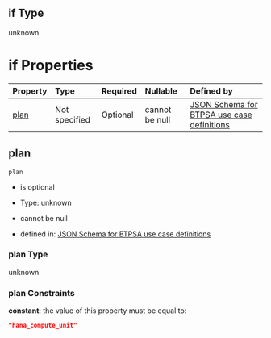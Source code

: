 ## if Type

unknown

# if Properties

| Property      | Type          | Required | Nullable       | Defined by                                                                                                                                                                                                                                |
| :------------ | :------------ | :------- | :------------- | :---------------------------------------------------------------------------------------------------------------------------------------------------------------------------------------------------------------------------------------- |
| [plan](#plan) | Not specified | Optional | cannot be null | [JSON Schema for BTPSA use case definitions](btpsa-usecase-properties-services-items-allof-1-then-allof-0-then-allof-3-if-properties-plan.md "undefined#/properties/services/items/allOf/1/then/allOf/0/then/allOf/3/if/properties/plan") |

## plan



`plan`

*   is optional

*   Type: unknown

*   cannot be null

*   defined in: [JSON Schema for BTPSA use case definitions](btpsa-usecase-properties-services-items-allof-1-then-allof-0-then-allof-3-if-properties-plan.md "undefined#/properties/services/items/allOf/1/then/allOf/0/then/allOf/3/if/properties/plan")

### plan Type

unknown

### plan Constraints

**constant**: the value of this property must be equal to:

```json
"hana_compute_unit"
```
